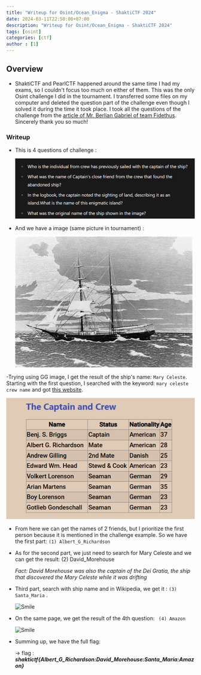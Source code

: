 ```yaml
--- 
title: "Writeup for Osint/Ocean_Enigma - ShaktiCTF 2024"
date: 2024-03-11T22:50:00+07:00
description: "Writeup for Osint/Ocean_Enigma - ShaktiCTF 2024"
tags: [osint]
categories: [ctf]
author : [1]
---
```

<!--more-->

## Overview

- ShaktiCTF and PearlCTF happened around the same time I had my exams, so I couldn't focus too much on either of them. This was the only Osint challenge I did in the tournament. I transferred some files on my computer and deleted the question part of the challenge even though I solved it during the time it took place. I took all the questions of the challenge from the [article of Mr. Berlian Gabriel of team Fidethus](https://berliangabriel.github.io/post/shakti-ctf-2024-foren/). Sincerely thank you so much! 

### Writeup 

- This is 4 questions of challenge :

    ![Smile](/assets/posts/ShaktiOsint/Question-part.png)
- And we have a image (same picture in tournament) : 

    ![Smile](/assets/posts/ShaktiOsint/MeryCeleste.jpeg)

-Trying using GG image, I get the result of the ship's name: ```Mary Celeste```. Starting with the first question, I searched with the keyword: ```mary celeste crew name``` and got 
[this website](https://www.maryceleste.net/crew.htm).

![Smile](/assets/posts/ShaktiOsint/Crew.png)

- From here we can get the names of 2 friends, but I prioritize the first person because it is mentioned in the challenge example. So we have the first part:
```(1) Albert_G_Richardson ```

- As for the second part, we just need to search for Mary Celeste and we can get the result: (2) David_Morehouse

    *Fact: David Morehouse was also the captain of the Dei Gratia, the ship that discovered the Mary Celeste while it was drifting*
- Third part, search with ship name and in Wikipedia, we get it : ```(3) Santa_Maria``` .

    ![Smile](/assets/posts/ShaktiOsint/3th-part.png)
- On the same page, we get the result of the 4th question: ``` (4) Amazon```

    ![Smile](/assets/posts/ShaktiOsint/4th-part.png)

- Summing up, we have the full flag: 

    -> flag : <b>*shaktictf{Albert_G_Richardson:David_Morehouse:Santa_Maria:Amazon}* </b>